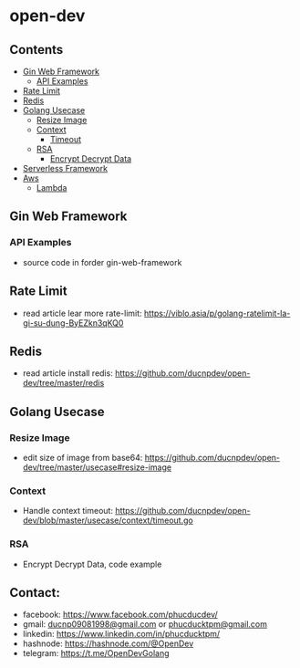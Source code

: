 # open-dev

## Contents

- [Gin Web Framework](#gin-web-framework)
  - [API Examples](#api-examples)
- [Rate Limit](#rate-limit)
- [Redis](#redis)
- [Golang Usecase](#golang-usecase)
  - [Resize Image](#resize-image)
  - [Context](#context)
    - [Timeout](#timeout)
  - [RSA](#rsa)
    - [Encrypt Decrypt Data](#encrypt-decrypt)
- [Serverless Framework](#serverless-framework)
- [Aws](#aws)
  - [Lambda](#lambda)
## Gin Web Framework
### API Examples
- source code in forder gin-web-framework

## Rate Limit
- read article lear more rate-limit: https://viblo.asia/p/golang-ratelimit-la-gi-su-dung-ByEZkn3qKQ0
## Redis
- read article install redis: https://github.com/ducnpdev/open-dev/tree/master/redis

## Golang Usecase

### Resize Image
- edit size of image from base64: https://github.com/ducnpdev/open-dev/tree/master/usecase#resize-image


### Context
- Handle context timeout: https://github.com/ducnpdev/open-dev/blob/master/usecase/context/timeout.go

### RSA
- Encrypt Decrypt Data, code example
## Contact:
- facebook: https://www.facebook.com/phucducdev/
- gmail: ducnp09081998@gmail.com or phucducktpm@gmail.com
- linkedin: https://www.linkedin.com/in/phucducktpm/
- hashnode: https://hashnode.com/@OpenDev
- telegram: https://t.me/OpenDevGolang